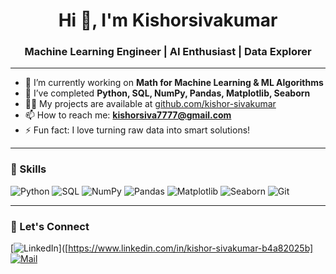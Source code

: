 


<h1 align="center">Hi 👋, I'm Kishorsivakumar</h1>
<h3 align="center">Machine Learning Engineer | AI Enthusiast | Data Explorer</h3>

---

- 🔭 I’m currently working on **Math for Machine Learning & ML Algorithms**
- 🌱 I’ve completed **Python, SQL, NumPy, Pandas, Matplotlib, Seaborn**
- 👨‍💻 My projects are available at [github.com/kishor-sivakumar](https://github.com/Kishorsivakumar)
- 📫 How to reach me: **kishorsiva7777@gmail.com**
- ⚡ Fun fact: I love turning raw data into smart solutions!

---

### 🧠 Skills

![Python](https://img.shields.io/badge/Python-3776AB?style=for-the-badge&logo=python&logoColor=white)
![SQL](https://img.shields.io/badge/SQL-4479A1?style=for-the-badge&logo=mysql&logoColor=white)
![NumPy](https://img.shields.io/badge/NumPy-013243?style=for-the-badge&logo=numpy&logoColor=white)
![Pandas](https://img.shields.io/badge/Pandas-150458?style=for-the-badge&logo=pandas&logoColor=white)
![Matplotlib](https://img.shields.io/badge/Matplotlib-11557C?style=for-the-badge&logo=matplotlib&logoColor=white)
![Seaborn](https://img.shields.io/badge/Seaborn-3C5263?style=for-the-badge)
![Git](https://img.shields.io/badge/Git-F05032?style=for-the-badge&logo=git&logoColor=white)

---

### 🚀 Let's Connect

[![LinkedIn](https://img.shields.io/badge/LinkedIn-blue?style=flat&logo=linkedin)]([https://www.linkedin.com/in/kishor-sivakumar-b4a82025b]
[![Mail](https://img.shields.io/badge/Gmail-D14836?style=flat&logo=gmail&logoColor=white)](mailto:kishorsiva7777@gmail.com)

